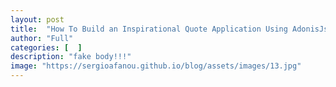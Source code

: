 ```yaml
---
layout: post
title:  "How To Build an Inspirational Quote Application Using AdonisJs and MySQL"
author: "Full"
categories: [  ]
description: "fake body!!!"
image: "https://sergioafanou.github.io/blog/assets/images/13.jpg"
---
```



